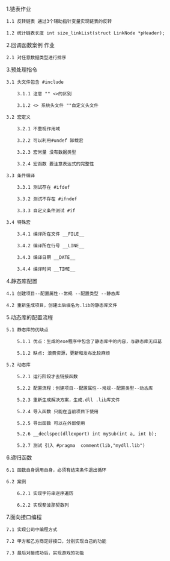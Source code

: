1.链表作业

    1.1 反转链表 通过3个辅助指针变量实现链表的反转

    1.2 统计链表长度 int size_linkList(struct LinkNode *pHeader);

2.回调函数案例 作业

    2.1 对任意数据类型进行排序

3.预处理指令

    3.1 头文件包含 #include

        3.1.1 注意 "" <>的区别

        3.1.2 <> 系统头文件 ""自定义头文件

    3.2 宏定义
    
        3.2.1 不重视作用域

        3.2.2 可以利用#undef 卸载宏

        3.2.3 宏常量 没有数据类型

        3.2.4 宏函数 要注意表达式的完整性
    
    3.3 条件编译

        3.3.1 测试存在 #ifdef

        3.3.2 测试不存在 #ifndef

        3.3.3 自定义条件测试 #if
    
    3.4 特殊宏

        3.4.1 编译所在文件 __FILE__

        3.4.2 编译所在行号 __LINE__

        3.4.3 编译日期 __DATE__

        3.4.4 编译时间 __TIME__
    
4.静态库配置
    
    4.1 创建项目--配置属性--常规 --配置类型 --静态库

    4.2 重新生成项目，创建出后缀名为.lib的静态库文件

5.动态库的配置流程

    5.1 静态库的优缺点

        5.1.1 优点：生成的exe程序中包含了静态库中的内容，与静态库无瓜葛

        5.1.2 缺点: 浪费资源，更新和发布比较麻烦

    5.2 动态库

        5.2.1 运行阶段才去链接函数

        5.2.2 配置流程：创建项目--配置属性--常规--配置类型--动态库

        5.2.3 重新生成解决方案，生成.dll .lib库文件

        5.2.4 导入函数 只能在当前项目下使用

        5.2.5 导出函数 可以在外部使用
        
        5.2.6 __declspec(dllexport) int mySub(int a, int b);

        5.2.7 测试 引入 #pragma  comment(lib,"mydll.lib")

6.递归函数

    6.1 函数自身调用自身，必须有结束条件退出循环

    6.2 案例

        6.2.1 实现字符串逆序遍历

        6.2.2 实现斐波那契数列

7.面向接口编程

    7.1 实现公司中编程方式

    7.2 甲方和乙方商定好接口，分别实现自己的功能

    7.3 最后对接成功后，实现游戏的功能